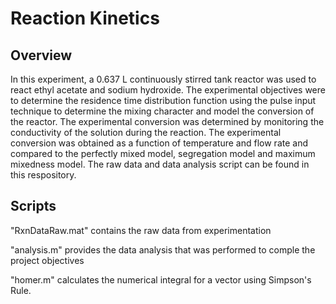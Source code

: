 # Reaction Kinetics

## Overview
In this experiment, a 0.637 L continuously stirred tank reactor was used to react ethyl acetate and sodium hydroxide. The experimental objectives were to determine the residence time distribution function using the pulse input technique to determine the mixing character and model the conversion of the reactor. The experimental conversion was determined by monitoring the conductivity of the solution during the reaction. The experimental conversion was obtained as a function of temperature and flow rate and compared to the perfectly mixed model, segregation model and maximum mixedness model. The raw data and data analysis script can be found in this respository.

## Scripts
"RxnDataRaw.mat" contains the raw data from experimentation

"analysis.m" provides the data analysis that was performed to comple the project objectives

"homer.m" calculates the numerical integral for a vector using Simpson's Rule.

